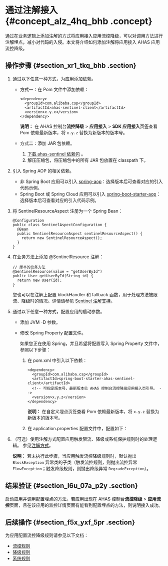 # 通过注解接入 {#concept_alz_4hq_bhb .concept}

通过在业务逻辑上添加注解的方式将应用接入应用流控降级，可以对调用方法进行注解埋点，减小对代码的入侵。本文将介绍如何添加注解将应用接入 AHAS 应用流控降级。

## 操作步骤 {#section_xr1_tkq_bhb .section}

1.  通过以下任意一种方式，为应用添加依赖。
    -   方式一：在 Pom 文件中添加依赖：

        ``` {#codeblock_m4b_j5v_pik}
        <dependency>
          <groupId>com.alibaba.csp</groupId>
          <artifactId>ahas-sentinel-client</artifactId>
          <version>x.y.x</version>
        </dependency>
        ```

        **说明：** 在 AHAS 控制台**流控降级** \> **应用接入** \> **SDK 应用接入**页签查看 Pom 依赖最新版本，将 `x.y.z` 替换为新版本的版本号。

    -   方式二：添加 JAR 包依赖。
        1.  [下载 ahas-sentinel 依赖包](https://aliware-images.oss-cn-hangzhou.aliyuncs.com/ahas/ahas-sentinel.zip) 。
        2.  解压压缩包，将压缩包中的所有 JAR 包放置在 classpath 下。
2.  引入 Spring AOP 的相关依赖。
    -   非 Spring Boot 应用可以引入 [spring-aop](https://mvnrepository.com/artifact/org.springframework.boot/spring-boot-starter-aop)：选择版本后可查看对应的引入代码示例。
    -   Spring Boot 或 Spring Cloud 应用可以引入 [spring-boot-starter-aop](https://mvnrepository.com/artifact/org.springframework.boot/spring-boot-starter-aop)：选择版本后可查看对应的引入代码示例。
3.  将 SentinelResourceAspect 注册为一个 Spring Bean：

    ``` {#codeblock_mr3_1n7_vcg}
    @Configuration
    public class SentinelAspectConfiguration {
      @Bean
      public SentinelResourceAspect sentinelResourceAspect() {
        return new SentinelResourceAspect();
      }
    }
    ```

4.  在业务方法上添加 @SentinelResource 注解：

    ``` {#codeblock_p68_j54_z1j}
    // 原本的业务方法
    @SentinelResource(value = "getUserById")
    public User getUserById(String id) {
      return new User(id);
    }
    ```

    您也可以在注解上配置 blockHandler 和 fallback 函数，用于处理方法被限流、降级时的情况。详情请参见 [Sentinel 注解支持](https://github.com/alibaba/Sentinel/wiki/%E6%B3%A8%E8%A7%A3%E6%94%AF%E6%8C%81)。

5.  通过以下任意一种方式，配置应用的启动参数。
    -   添加 JVM -D 参数。
    -   修改 Spring Property 配置文件。

        如果您正在使用 Spring，并且希望将配置写入 Spring Property 文件中，参照以下步骤：

        1.  在 pom.xml 中引入以下依赖：

            ``` {#codeblock_pue_wa8_325}
            <dependency>
              <groupId>com.alibaba.csp</groupId>
              <artifactId>spring-boot-starter-ahas-sentinel-client</artifactId>
              <!-- 可指定版本号，最新版本见 AHAS 控制台流控降级应用接入页引导。 -->
              <version>x.y.z</version>
            </dependency>
            ```

            **说明：** 在自定义埋点页签查看 Pom 依赖最新版本，将 `x.y.z` 替换为新版本的版本号。

        2.  在 application.properties 配置文件中，配置如下：
6.  （可选）使用注解方式配置应用触发限流、降级或系统保护规则时的处理逻辑。 参见[注解方式](intl.zh-CN/应用流控降级/开发指南/配置流控逻辑.md#section_kgg_4vj_kgb)。

    **说明：** 若未执行此步骤，当应用触发流控降级规则时，默认抛出 `BlockException` 异常类的子类（触发流控规则，则抛出流控异常 `FlowException`；触发降级规则，则抛出降级异常 `DegradeException`）。


## 结果验证 {#section_l6u_07a_p2y .section}

启动应用并调用配置埋点的方法。若应用出现在 AHAS 控制台**流控降级** \> **应用流控**页面，且在该应用的监控详情页面有能看到配置埋点的方法，则说明接入成功。

## 后续操作 {#section_f5x_yxf_5pr .section}

为应用配置流控降级规则请参见以下文档：

-   [流控规则](intl.zh-CN/应用流控降级/控制台指南/流控规则.md#)
-   [降级规则](intl.zh-CN/应用流控降级/控制台指南/降级规则.md#)
-   [系统规则](intl.zh-CN/应用流控降级/控制台指南/系统规则.md#)

